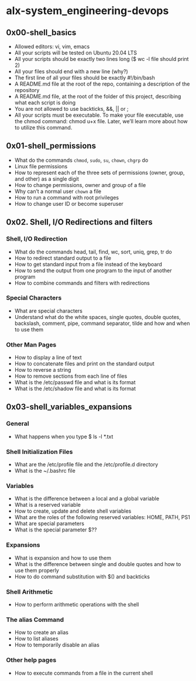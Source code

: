 # alx-system_engineering-devops 

## 0x00-shell_basics

* Allowed editors: vi, vim, emacs
* All your scripts will be tested on Ubuntu 20.04 LTS
* All your scripts should be exactly two lines long ($ wc -l file should print 2)
* All your files should end with a new line (why?)
* The first line of all your files should be exactly #!/bin/bash
* A README.md file at the root of the repo, containing a description of the repository
* A README.md file, at the root of the folder of this project, describing what each script is doing
* You are not allowed to use backticks, &&, || or ;
* All your scripts must be executable. To make your file executable, use the chmod command: chmod u+x file. Later, we’ll learn more about how to utilize this command.


## 0x01-shell_permissions

* What do the commands ``chmod``, ``sudo``, ``su``, ``chown``, ``chgrp`` do
* Linux file permissions
* How to represent each of the three sets of permissions (owner, group, and other) as a single digit
* How to change permissions, owner and group of a file
* Why can’t a normal user ``chown`` a file
* How to run a command with root privileges
* How to change user ID or become superuser

## 0x02. Shell, I/O Redirections and filters

### Shell, I/O Redirection
- What do the commands head, tail, find, wc, sort, uniq, grep, tr do
- How to redirect standard output to a file
- How to get standard input from a file instead of the keyboard
- How to send the output from one program to the input of another program
- How to combine commands and filters with redirections
### Special Characters
- What are special characters
- Understand what do the white spaces, single quotes, double quotes, backslash, comment, pipe, command separator, tilde and how and when to use them
### Other Man Pages
- How to display a line of text
- How to concatenate files and print on the standard output
- How to reverse a string
- How to remove sections from each line of files
- What is the /etc/passwd file and what is its format
- What is the /etc/shadow file and what is its format


## 0x03-shell_variables_expansions

### General
- What happens when you type $ ls -l *.txt
### Shell Initialization Files
- What are the /etc/profile file and the /etc/profile.d directory
- What is the ~/.bashrc file
### Variables
- What is the difference between a local and a global variable
- What is a reserved variable
- How to create, update and delete shell variables
- What are the roles of the following reserved variables: HOME, PATH, PS1
- What are special parameters
- What is the special parameter $??
### Expansions
- What is expansion and how to use them
- What is the difference between single and double quotes and how to use them properly
- How to do command substitution with $() and backticks
### Shell Arithmetic
- How to perform arithmetic operations with the shell
### The alias Command
- How to create an alias
- How to list aliases
- How to temporarily disable an alias
### Other help pages
- How to execute commands from a file in the current shell
